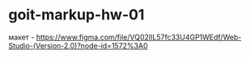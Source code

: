 # goit-markup-hw-01

макет - https://www.figma.com/file/VQ02IIL57fc33U4GP1WEdf/Web-Studio-(Version-2.0)?node-id=1572%3A0
